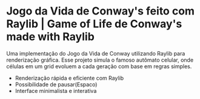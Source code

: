 # Jogo da Vida de Conway's feito com Raylib | Game of Life de Conway's made with Raylib

Uma implementação do Jogo da Vida de Conway utilizando Raylib para renderização gráfica. Esse projeto simula o famoso autômato celular, onde células em um grid evoluem a cada geração com base em regras simples.

  - Renderização rápida e eficiente com Raylib
  - Possibilidade de pausar(Espaco)
  - Interface minimalista e interativa
